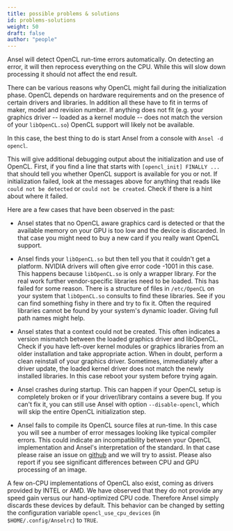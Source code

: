 ```yaml
---
title: possible problems & solutions
id: problems-solutions
weight: 50
draft: false
author: "people"
---
```


Ansel will detect OpenCL run-time errors automatically. On detecting an error, it will then reprocess everything on the CPU. While this will slow down processing it should not affect the end result.

There can be various reasons why OpenCL might fail during the initialization phase. OpenCL depends on hardware requirements and on the presence of certain drivers and libraries. In addition all these have to fit in terms of maker, model and revision number. If anything does not fit (e.g. your graphics driver -- loaded as a kernel module -- does not match the version of your `libOpenCL.so`) OpenCL support will likely not be available.

In this case, the best thing to do is start Ansel from a console with `Ansel -d opencl`.

This will give additional debugging output about the initialization and use of OpenCL. First, if you find a line that starts with `[opencl_init] FINALLY ...` that should tell you whether OpenCL support is available for you or not. If initialization failed, look at the messages above for anything that reads like `could not be detected` or `could not be created`. Check if there is a hint about where it failed.

Here are a few cases that have been observed in the past:

- Ansel states that no OpenCL aware graphics card is detected or that the available memory on your GPU is too low and the device is discarded. In that case you might need to buy a new card if you really want OpenCL support.

- Ansel finds your `libOpenCL.so` but then tell you that it couldn't get a platform. NVIDIA drivers will often give error code -1001 in this case. This happens because `libOpenCL.so` is only a wrapper library. For the real work further vendor-specific libraries need to be loaded. This has failed for some reason. There is a structure of files in `/etc/OpenCL` on your system that `libOpenCL.so` consults to find these libraries. See if you can find something fishy in there and try to fix it. Often the required libraries cannot be found by your system's dynamic loader. Giving full path names might help.

- Ansel states that a context could not be created. This often indicates a version mismatch between the loaded graphics driver and libOpenCL. Check if you have left-over kernel modules or graphics libraries from an older installation and take appropriate action. When in doubt, perform a clean reinstall of your graphics driver. Sometimes, immediately after a driver update, the loaded kernel driver does not match the newly installed libraries. In this case reboot your system before trying again.

- Ansel crashes during startup. This can happen if your OpenCL setup is completely broken or if your driver/library contains a severe bug. If you can't fix it, you can still use Ansel with option `--disable-opencl`, which will skip the entire OpenCL initialization step.

- Ansel fails to compile its OpenCL source files at run-time. In this case you will see a number of error messages looking like typical compiler errors. This could indicate an incompatibility between your OpenCL implementation and Ansel's interpretation of the standard. In that case please raise an issue on [github](https://github.com/Ansel-org/Ansel/issues/new/choose) and we will try to assist. Please also report if you see significant differences between CPU and GPU processing of an image.

A few on-CPU implementations of OpenCL also exist, coming as drivers provided by INTEL or AMD. We have observed that they do not provide any speed gain versus our hand-optimized CPU code. Therefore Ansel simply discards these devices by default. This behavior can be changed by setting the configuration variable `opencl_use_cpu_devices` (in `$HOME/.config/Anselrc`) to `TRUE`.
